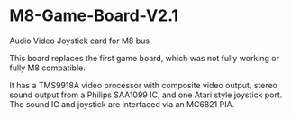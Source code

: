 # M8-Game-Board-V2.1
Audio Video Joystick card for M8 bus

This board replaces the first game board, which was not fully working or fully M8 compatible.

It has a TMS9918A video processor with composite video output, stereo sound output from a Philips SAA1099 IC, and one Atari style joystick port. The sound IC and joystick are interfaced via an MC6821 PIA.

